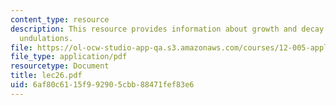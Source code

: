 ```yaml
---
content_type: resource
description: This resource provides information about growth and decay of boundary
  undulations.
file: https://ol-ocw-studio-app-qa.s3.amazonaws.com/courses/12-005-applications-of-continuum-mechanics-to-earth-atmospheric-and-planetary-sciences-spring-2006/6af80c6115f992905cbb88471fef83e6_lec26.pdf
file_type: application/pdf
resourcetype: Document
title: lec26.pdf
uid: 6af80c61-15f9-9290-5cbb-88471fef83e6
---
```

